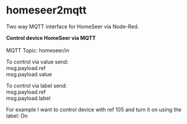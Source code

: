 # homeseer2mqtt
Two way MQTT interface for HomeSeer via Node-Red.

<B>Control device HomeSeer via MQTT</B>
<BR>
<BR>
MQTT Topic: homeseer/in

To control via value send:
<BR>
msg.payload.ref
<BR>
msg.payload.value
  
To control via label send:
<BR>
msg.payload.ref
<BR>
msg.payload.label
  
For example I want to control device with ref 105 and turn it on using the label: On

